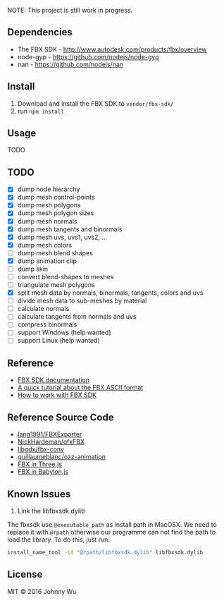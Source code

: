 NOTE: This project is still work in progress.

## Dependencies

  - The FBX SDK - http://www.autodesk.com/products/fbx/overview
  - node-gyp - https://github.com/nodejs/node-gyp
  - nan - https://github.com/nodejs/nan

## Install

  1. Download and install the FBX SDK to `vendor/fbx-sdk/`
  2. run `npm install`

## Usage

  TODO

## TODO

  - [x] dump node hierarchy
  - [x] dump mesh control-points
  - [x] dump mesh polygons
  - [x] dump mesh polygon sizes
  - [x] dump mesh normals
  - [x] dump mesh tangents and binormals
  - [x] dump mesh uvs, uvs1, uvs2, ...
  - [x] dump mesh colors
  - [ ] dump mesh blend shapes
  - [x] dump animation clip
  - [ ] dump skin
  - [ ] convert blend-shapes to meshes
  - [ ] triangulate mesh polygons
  - [x] split mesh data by normals, binormals, tangents, colors and uvs
  - [ ] divide mesh data to sub-meshes by material
  - [ ] calculate normals
  - [ ] calculate tangents from normals and uvs
  - [ ] compress binormals
  - [ ] support Windows (help wanted)
  - [ ] support Linux (help wanted)

## Reference

  - [FBX SDK documentation](http://help.autodesk.com/view/FBX/2016/ENU/)
  - [A quick tutorial about the FBX ASCII format](https://banexdevblog.wordpress.com/2014/06/23/a-quick-tutorial-about-the-fbx-ascii-format/)
  - [How to work with FBX SDK](http://www.gamedev.net/page/resources/_/technical/graphics-programming-and-theory/how-to-work-with-fbx-sdk-r3582)

## Reference Source Code

  - [lang1991/FBXExporter](https://github.com/lang1991/FBXExporter)
  - [NickHardeman/ofxFBX](https://github.com/NickHardeman/ofxFBX)
  - [libgdx/fbx-conv](https://github.com/libgdx/fbx-conv)
  - [guillaumeblanc/ozz-animation](https://github.com/guillaumeblanc/ozz-animation)
  - [FBX in Three.js](https://github.com/mrdoob/three.js/blob/dev/examples/js/loaders/FBXLoader.js)
  - [FBX in Babylon.js](https://github.com/BabylonJS/Babylon.js/tree/master/Exporters/FBX/BabylonFbxNative)

## Known Issues

1. Link the libfbxsdk.dylib

The fbxsdk use `@executable_path` as install path in MacOSX. We need to replace it with `@rpath` otherwise our
programme can not find the path to load the library. To do this, just run:

```bash
install_name_tool -id "@rpath/libfbxsdk.dylib" libfbxsdk.dylib
```

## License

MIT © 2016 Johnny Wu
